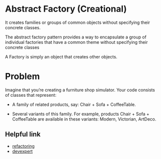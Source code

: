 # Abstract Factory (Creational)

It creates families or groups of common objects without specifying their concrete classes.


The abstract factory pattern provides a way to encapsulate a group of individual factories that have a common theme without specifying their concrete classes

A Factory is simply an object that creates other objects.

# Problem

Imagine that you’re creating a furniture shop simulator. Your code consists of classes that represent:

- A family of related products, say: Chair + Sofa + CoffeeTable.

- Several variants of this family. For example, products Chair + Sofa + CoffeeTable are available in these variants: Modern, Victorian, ArtDeco.

## Helpful link

- [refactoring](https://refactoring.guru/design-patterns/abstract-factory)
- [devexpert](http://devexpert.ir/javascript/%D8%A7%D9%84%DA%AF%D9%88%DB%8C-%D8%B7%D8%B1%D8%A7%D8%AD%DB%8C-abstract-factory-%D8%AF%D8%B1-%D8%AC%D8%A7%D9%88%D8%A7-%D8%A7%D8%B3%DA%A9%D8%B1%DB%8C%D9%BE%D8%AA/)